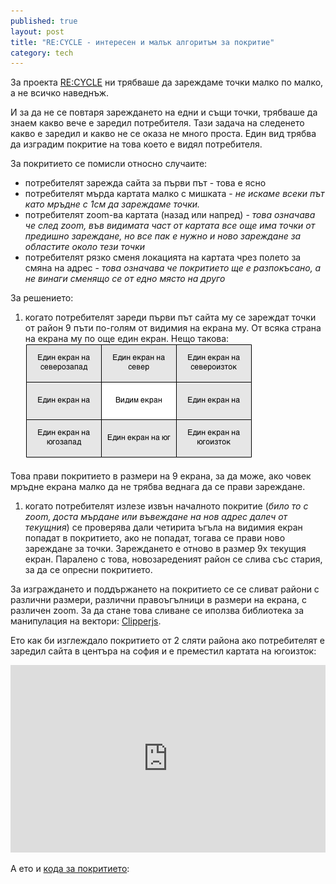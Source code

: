 ```yaml
---
published: true
layout: post
title: "RE:CYCLE - интересен и малък алгоритъм за покритие"
category: tech
---
```


За проекта [RE:CYCLE](http://recycle.obshtestvo.bg) ни трябваше да зареждаме точки малко по малко, а не всичко наведнъж. 

И за да не се повтаря зареждането на едни и същи точки, трябваше да знаем какво вече е заредил потребителя. Тази задача на следенето какво е заредил и какво не се оказа не много проста. Един вид трябва да изградим покритие на това което е видял потребителя.

За покритието се помисли относно случаите:

 - потребителят зарежда сайта за първи път - това е ясно
 - потребителят мърда картата малко с мишката - _не искаме всеки път като мръдне с 1см да зареждаме точки._
 - потребителят zoom-ва картата (назад или напред) - _това означава че след zoom, във видимата част от картата все още има точки от предишно зареждане, но все пак е нужно и ново зареждане за областите около тези точки_
 - потребителят рязко сменя локацията на картата чрез полето за смяна на адрес - _това означава че покритието ще е разпокъсано, а не винаги сменящо се от едно място на друго_

За решението:

 1. когато потребителят зареди първи път сайта му се зареждат точки от район 9 пъти по-голям от видимия на екрана му. От всяка страна на екрана му по още един екран. Нещо такова: 
   ![Екрани](/media/recycle-coverage-example.png) 
   
   Това прави покритието в размери на 9 екрана, за да може, ако човек мръдне екрана малко да не трябва веднага да се прави зареждане.
 1. когато потребителят излезе извън началното покритие (_било то с zoom, доста мърдане или въвеждане на нов адрес далеч от текущния_) се проверява дали четирита ъгъла на видимия екран попадат в покритието, ако не попадат, тогава се прави ново зареждане за точки. Зареждането е отново в размер 9x текущия екран. Паралено с това, новозареденият район се слива със стария, за да се опресни покритието.

За изграждането и поддържането на покритието се се сливат райони с различни размери, различни правоъгълници в размери на екрана, с различен zoom. За да стане това сливане се иползва библиотека за манипулация на вектори: [Clipperjs](http://sourceforge.net/p/jsclipper/wiki/Home%206/).

Ето как би изглеждало покритието от 2 сляти района ако потребителят е заредил сайта в центъра на софия и е преместил картата на югоизток:
<iframe width="100%" height="300" src="http://jsfiddle.net/uF6ec/10/embedded/result/" allowfullscreen="allowfullscreen" frameborder="0"></iframe>

А ето и [кода за покритието](https://github.com/obshtestvo/recycle/blob/master/ecomap/static/js/map/locationManager.js#L287): 
<script src="http://gist-it.appspot.com/github/obshtestvo/recycle/blob/9c4ade32f1a215049d62c941b4f64d478045ffa7/ecomap/static/js/map/locationManager.js?slice=286:"></script>
